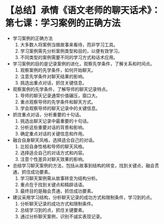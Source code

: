 # 【总结】承情《语文老师的聊天话术》：第七课：学习案例的正确方法

-   学习案例的正确方法
    1.  大多数人将案例当做故事来看待，而非学习工具。
    2.  学习案例需先分析案例类型和目的，以便有效学习。
    3.  不同类型的案例需要不同的学习方式和话术应用。
-   学习案例的目的是记录案例的进化，观察先学条件，了解关系和时间点。
    1.  观察案例的先学条件，如何开始聊天。
    2.  注意先学条件对聊天结果的影响。
    3.  挑选出重点对话，抓住关键信息。
-   观察案例的先学条件，了解导师的聊天记录特点。
    1.  导师的聊天记录通常价值碾压，窗口大。
    2.  重点观察导师的先学条件和聊天方式。
    3.  学会观察导师的聊天记录中的关键信息。
-   抓住重点对话，分析重要的十句话。
    1.  挑选出聊天记录中最重要的十句话。
    2.  分析这些重要对话的背景和影响。
    3.  确定重点对话的关键信息和作用。
-   融合自身聊天风格，选择适合自己的对话。
    1.  比较自身性格和导师的聊天风格。
    2.  选择适合自己的对话方式和内容。
    3.  注意个性差异对聊天效果的影响。
-   总结学习聊天案例的方法，包括从故事到结构的转变，找到关键点，融会贯通，抓住成功要素。
    1.  学习聊天案例需从故事转变为结构分析。
    2.  重点在于找到关键点和精辟话语。
    3.  最终目的是融会贯通，抓住成功要素。
-   建议采用学习结构，分析聊天记录的成功方式和限制条件，学习到的点。
    1.  分析聊天记录的成功方式和限制条件。
    2.  总结学习到的点，抓住关键要素。
    3.  通过分析聊天案例，识别不诚实表现记录。